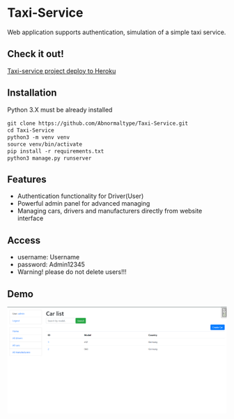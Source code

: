 # Taxi-Service

Web application supports authentication, simulation of a simple taxi service.

## Check it out!

[Taxi-service project deploy to Heroku](https://tax-service.herokuapp.com/)

## Installation

Python 3.X must be already installed

```shell
git clone https://github.com/Abnormaltype/Taxi-Service.git
cd Taxi-Service
python3 -m venv venv
source venv/bin/activate
pip install -r requirements.txt
python3 manage.py runserver
```

## Features

* Authentication functionality for Driver(User)
* Powerful admin panel for advanced managing
* Managing cars, drivers and manufacturers directly from website interface

## Access

* username: Username
* password: Admin12345
* Warning! please do not delete users!!!


## Demo

![Website interface](demo_1.png)


